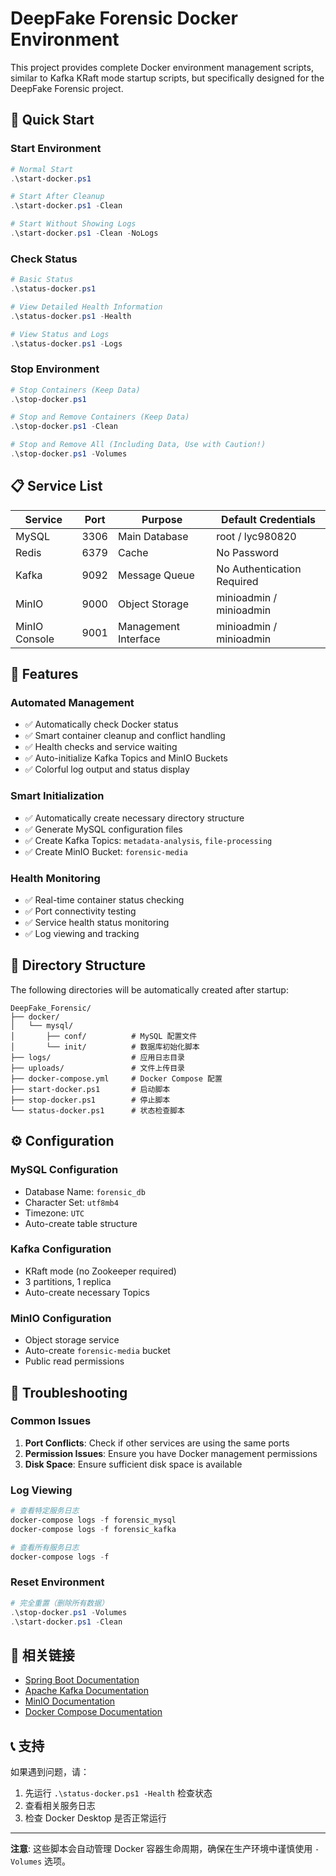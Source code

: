 # DeepFake Forensic Docker Environment

This project provides complete Docker environment management scripts, similar to Kafka KRaft mode startup scripts, but specifically designed for the DeepFake Forensic project.

## 🚀 Quick Start

### Start Environment
```powershell
# Normal Start
.\start-docker.ps1

# Start After Cleanup
.\start-docker.ps1 -Clean

# Start Without Showing Logs
.\start-docker.ps1 -Clean -NoLogs
```

### Check Status
```powershell
# Basic Status
.\status-docker.ps1

# View Detailed Health Information
.\status-docker.ps1 -Health

# View Status and Logs
.\status-docker.ps1 -Logs
```

### Stop Environment
```powershell
# Stop Containers (Keep Data)
.\stop-docker.ps1

# Stop and Remove Containers (Keep Data)
.\stop-docker.ps1 -Clean

# Stop and Remove All (Including Data, Use with Caution!)
.\stop-docker.ps1 -Volumes
```

## 📋 Service List

| Service | Port | Purpose | Default Credentials |
|------|------|------|----------|
| MySQL | 3306 | Main Database | root / lyc980820 |
| Redis | 6379 | Cache | No Password |
| Kafka | 9092 | Message Queue | No Authentication Required |
| MinIO | 9000 | Object Storage | minioadmin / minioadmin |
| MinIO Console | 9001 | Management Interface | minioadmin / minioadmin |

## 🔧 Features

### Automated Management
- ✅ Automatically check Docker status
- ✅ Smart container cleanup and conflict handling
- ✅ Health checks and service waiting
- ✅ Auto-initialize Kafka Topics and MinIO Buckets
- ✅ Colorful log output and status display

### Smart Initialization
- ✅ Automatically create necessary directory structure
- ✅ Generate MySQL configuration files
- ✅ Create Kafka Topics: `metadata-analysis`, `file-processing`
- ✅ Create MinIO Bucket: `forensic-media`

### Health Monitoring
- ✅ Real-time container status checking
- ✅ Port connectivity testing
- ✅ Service health status monitoring
- ✅ Log viewing and tracking

## 📁 Directory Structure

The following directories will be automatically created after startup:
```
DeepFake_Forensic/
├── docker/
│   └── mysql/
│       ├── conf/          # MySQL 配置文件
│       └── init/          # 数据库初始化脚本
├── logs/                  # 应用日志目录
├── uploads/               # 文件上传目录
├── docker-compose.yml     # Docker Compose 配置
├── start-docker.ps1       # 启动脚本
├── stop-docker.ps1        # 停止脚本
└── status-docker.ps1      # 状态检查脚本
```

## ⚙️ Configuration

### MySQL Configuration
- Database Name: `forensic_db`
- Character Set: `utf8mb4`
- Timezone: `UTC`
- Auto-create table structure

### Kafka Configuration
- KRaft mode (no Zookeeper required)
- 3 partitions, 1 replica
- Auto-create necessary Topics

### MinIO Configuration
- Object storage service
- Auto-create `forensic-media` bucket
- Public read permissions

## 🐛 Troubleshooting

### Common Issues
1. **Port Conflicts**: Check if other services are using the same ports
2. **Permission Issues**: Ensure you have Docker management permissions
3. **Disk Space**: Ensure sufficient disk space is available

### Log Viewing
```powershell
# 查看特定服务日志
docker-compose logs -f forensic_mysql
docker-compose logs -f forensic_kafka

# 查看所有服务日志
docker-compose logs -f
```

### Reset Environment
```powershell
# 完全重置（删除所有数据）
.\stop-docker.ps1 -Volumes
.\start-docker.ps1 -Clean
```

## 🔗 相关链接

- [Spring Boot Documentation](https://docs.spring.io/spring-boot/docs/current/reference/htmlsingle/)
- [Apache Kafka Documentation](https://kafka.apache.org/documentation/)
- [MinIO Documentation](https://docs.min.io/)
- [Docker Compose Documentation](https://docs.docker.com/compose/)

## 📞 支持

如果遇到问题，请：
1. 先运行 `.\status-docker.ps1 -Health` 检查状态
2. 查看相关服务日志
3. 检查 Docker Desktop 是否正常运行

---

**注意**: 这些脚本会自动管理 Docker 容器生命周期，确保在生产环境中谨慎使用 `-Volumes` 选项。
